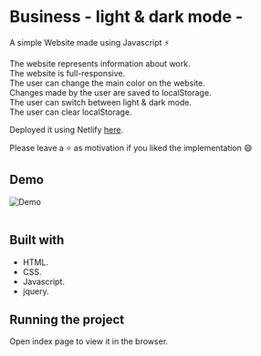 # Business - light & dark mode -
A simple Website made using Javascript ⚡

The website represents information about work.<br/>
The website is full-responsive.<br/>
The user can change the main color on the website.<br/>
Changes made by the user are saved to localStorage.<br/>
The user can switch between light & dark mode.<br/>
The user can clear localStorage.

Deployed it using Netlify [here](https://example.vercel.app/).

Please leave a ⭐ as motivation if you liked the implementation 😄

## Demo
![Demo](/public/assets/demo.gif)
<br/>
<br/>


## Built with
* HTML.
* CSS.
* Javascript.
* jquery.

## Running the project
Open index page  to view it in the browser. 
